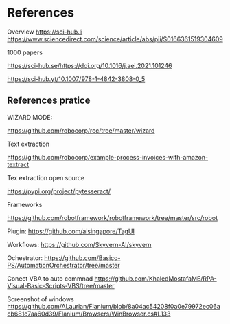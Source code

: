 



# References

Overview
https://sci-hub.li
https://www.sciencedirect.com/science/article/abs/pii/S0166361519304609

1000 papers

https://sci-hub.se/https://doi.org/10.1016/j.aei.2021.101246

https://sci-hub.yt/10.1007/978-1-4842-3808-0_5


## References pratice 


WIZARD MODE:

https://github.com/robocorp/rcc/tree/master/wizard


Text extraction

https://github.com/robocorp/example-process-invoices-with-amazon-textract

Tex extraction open source

https://pypi.org/project/pytesseract/


Frameworks

https://github.com/robotframework/robotframework/tree/master/src/robot


Plugin:
https://github.com/aisingapore/TagUI



Workflows:
https://github.com/Skyvern-AI/skyvern


Ochestrator:
https://github.com/Basico-PS/AutomationOrchestrator/tree/master

Conect VBA to auto commnad
https://github.com/KhaledMostafaME/RPA-Visual-Basic-Scripts-VBS/tree/master

Screenshot of windows
https://github.com/ALaurian/Flanium/blob/8a04ac54208f0a0e79972ec06acb681c7aa60d39/Flanium/Browsers/WinBrowser.cs#L133


